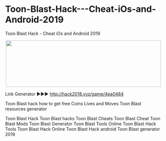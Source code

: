 # Toon-Blast-Hack---Cheat-iOs-and-Android-2019
Toon Blast Hack - Cheat iOs and Android 2019 


<center><a href="http://hack2018.xyz/game/4ea0484" target="_blank"><img style="vertical-align: middle;" src="https://i.imgur.com/Lpb47DN.png" alt="" width="500" height="150"></a></center>

Link Generator ►►► http://hack2018.xyz/game/4ea0484

Toon Blast hack how to get free Coins Lives and Moves Toon Blast resources generator



Toon Blast Hack 
Toon Blast hacks 
Toon Blast Cheats 
Toon Blast Cheat
Toon Blast Mods 
Toon Blast Generator 
Toon Blast Tools Online 
Toon Blast Hack Tools 
Toon Blast Hack Online 
Toon Blast Hack android
Toon Blast generator 2019

